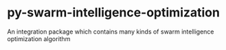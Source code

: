 # py-swarm-intelligence-optimization
An integration package which contains many kinds of swarm intelligence optimization algorithm
